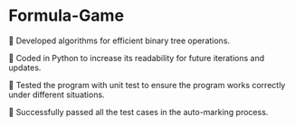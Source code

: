 # Formula-Game

	Developed algorithms for efficient binary tree operations.

	Coded in Python to increase its readability for future iterations and updates.

	Tested the program with unit test to ensure the program works correctly under different situations.

	Successfully passed all the test cases in the auto-marking process.
